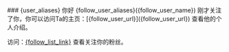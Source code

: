 <title>有一个新粉丝关注了你哦！</title>
### {user_aliases} 你好
{follow_user_aliases}({follow_user_name}) 刚才关注了你，你可以访问Ta的主页：[{follow_user_url}]({follow_user_url}) 查看他的个人介绍。

访问：[{follow_list_link}]({follow_list_link}) 查看关注你的粉丝。